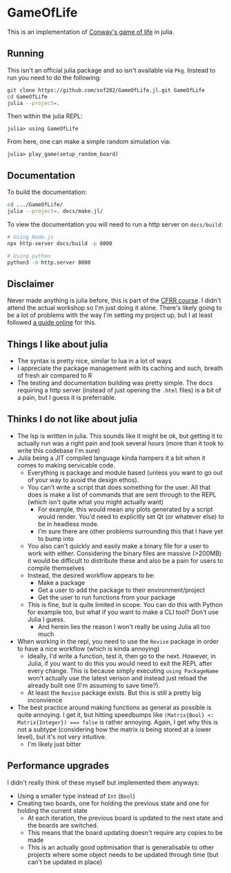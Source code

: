 # GameOfLife

This is an implementation of 
[Conway's game of life](https://en.wikipedia.org/wiki/Conway's_Game_of_Life) in
julia.

## Running

This isn't an official julia package and so isn't available via `Pkg`. Instead
to run you need to do the following:

```bash
git clone https://github.com/sof202/GameOfLife.jl.git GameOfLife
cd GameOfLife
julia --project=.
```

Then within the julia REPL:

```julia-repl
julia> using GameOfLife
```

From here, one can make a simple random simulation via:

```julia-repl
julia> play_game(setup_random_board)
```

## Documentation

To build the documentation:

```bash
cd .../GameOfLife/
julia --project=. docs/make.jl/
```

To view the documentation you will need to run a http server on `docs/build`:

```bash
# Using Node.js
npx http-server docs/build -p 8000

# Using python
python3 -m http.server 8000
```

## Disclaimer

Never made anything is julia before, this is part of the 
[CFRR course](https://coding-for-reproducible-research.github.io/CfRR_Courses/course_homepages/julia.html).
I didn't attend the actual workshop so I'm just doing it alone. There's likely
going to be a lot of problems with the way I'm setting my project up, but I at
least followed 
[a guide online](https://www.matecdev.com/posts/julia-create-project.html)
for this.

## Things I like about julia

- The syntax is pretty nice, similar to lua in a lot of ways
- I appreciate the package management with its caching and such, breath of
fresh air compared to R
- The testing and documentation building was pretty simple. The docs requiring
a http server (instead of just opening the `.html` files) is a bit of a pain,
but I guess it is preferrable.

## Thinks I do not like about julia

- The lsp is written in julia. This sounds like it might be ok, but getting it
to actually run was a right pain and took several hours (more than it took to
write this codebase I'm sure)
- Julia being a JIT compiled language kinda hampers it a bit when it comes to
making servicable code.
    - Everything is package and module based (unless you want to go out of your
    way to avoid the design ethos).
    - You can't write a script that does something for the user. All that does
    is make a list of commands that are sent through to the REPL (which isn't 
    quite what you might actually want)
        - For example, this would mean any plots generated by a script would
        render. You'd need to explicitly set Qt (or whatever else) to be in
        headless mode.
        - I'm sure there are other problems surrounding this that I have yet
        to bump into
    - You also can't quickly and easily make a binary file for a user to work
    with either. Considering the binary files are massive (>200MB) it would be
    difficult to distribute these and also be a pain for users to compile
    themselves
    - Instead, the desired workflow appears to be:
        - Make a package
        - Get a user to add the package to their environment/project
        - Get the user to run functions from your package
    - This is fine, but is quite limited in scope. You can do this with Python
    for example too, but what if you want to make a CLI tool? Don't use Julia
    I guess.
        - And herein lies the reason I won't really be using Julia all too much
- When working in the repl, you need to use the `Revise` package in order to
have a nice workflow (which is kinda annoying)
    - Ideally, I'd write a function, test it, then go to the next. However,
    in Julia, if you want to do this you would need to exit the REPL after
    every change. This is because simply executing `using PackageName` won't
    actually use the latest verison and instead just reload the already
    built one (I'm assuming to save time?).
    - At least the `Revise` package exists. But this is still a pretty big
    inconvience
- The best practice around making functions as general as possible is quite
annoying. I get it, but hitting speedbumps like `(Matrix{Bool} <:
Matrix{Integer}) === false` is rather annoying. Again, I get why this is not
a subtype (considering how the matrix is being stored at a lower level), but
it's not very intuitive.
    - I'm likely just bitter


## Performance upgrades 

I didn't really think of these myself but implemented them anyways:

- Using a smaller type instead of `Int` (`Bool`)
- Creating two boards, one for holding the previous state and one for holding
the current state
    - At each iteration, the previous board is updated to the next state and
    the boards are switched.
    - This means that the board updating doesn't require any copies to be made
    - This is an actually good optimisation that is generalisable to other
    projects where some object needs to be updated through time (but can't be
    updated in place)

